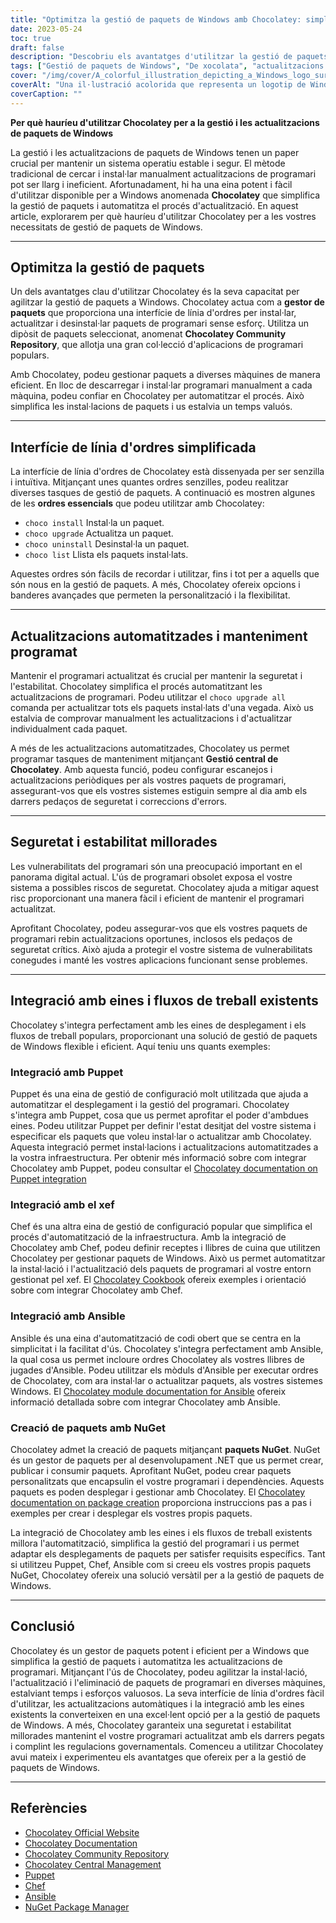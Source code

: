 ```yaml
---
title: "Optimitza la gestió de paquets de Windows amb Chocolatey: simplifica les actualitzacions i millora la seguretat"
date: 2023-05-24
toc: true
draft: false
description: "Descobriu els avantatges d'utilitzar la gestió de paquets de Chocolatey per a Windows: automatitzeu les actualitzacions, estalvieu temps i garanteix la seguretat del sistema."
tags: ["Gestió de paquets de Windows", "De xocolata", "actualitzacions de programari", "gestor de paquets", "interfície de línia d'ordres", "actualitzacions automatitzades", "manteniment programat", "seguretat", "estabilitat", "integració", "regulacions governamentals", "compliment", "Titella", "xef", "Ansible", "Paquets NuGet", "DoD STIG", "racionalitzar la gestió de paquets", "vulnerabilitats del programari", "eines de desplegament", "Actualitzacions de Windows", "Actualitzacions de paquets de Windows", "Gestió de programari de Windows", "Gestor de paquets de Windows", "eina de gestió de paquets", "actualitzacions automatitzades de paquets", "Actualitzacions de seguretat de Windows", "instal·lació del paquet de programari", "Desplegament de programari de Windows", "sistema de gestió de paquets", "Repositori de programari de Windows", "memòria cau del programari de Windows"]
cover: "/img/cover/A_colorful_illustration_depicting_a_Windows_logo_surrounded.png"
coverAlt: "Una il·lustració acolorida que representa un logotip de Windows envoltat de diverses icones de programari que representen la gestió i les actualitzacions de paquets simplificades."
coverCaption: ""
---
```


**Per què hauríeu d'utilitzar Chocolatey per a la gestió i les actualitzacions de paquets de Windows**

La gestió i les actualitzacions de paquets de Windows tenen un paper crucial per mantenir un sistema operatiu estable i segur. El mètode tradicional de cercar i instal·lar manualment actualitzacions de programari pot ser llarg i ineficient. Afortunadament, hi ha una eina potent i fàcil d'utilitzar disponible per a Windows anomenada **Chocolatey** que simplifica la gestió de paquets i automatitza el procés d'actualització. En aquest article, explorarem per què hauríeu d'utilitzar Chocolatey per a les vostres necessitats de gestió de paquets de Windows.

______

## Optimitza la gestió de paquets

Un dels avantatges clau d'utilitzar Chocolatey és la seva capacitat per agilitzar la gestió de paquets a Windows. Chocolatey actua com a **gestor de paquets** que proporciona una interfície de línia d'ordres per instal·lar, actualitzar i desinstal·lar paquets de programari sense esforç. Utilitza un dipòsit de paquets seleccionat, anomenat **Chocolatey Community Repository**, que allotja una gran col·lecció d'aplicacions de programari populars.

Amb Chocolatey, podeu gestionar paquets a diverses màquines de manera eficient. En lloc de descarregar i instal·lar programari manualment a cada màquina, podeu confiar en Chocolatey per automatitzar el procés. Això simplifica les instal·lacions de paquets i us estalvia un temps valuós.

______

## Interfície de línia d'ordres simplificada

La interfície de línia d'ordres de Chocolatey està dissenyada per ser senzilla i intuïtiva. Mitjançant unes quantes ordres senzilles, podeu realitzar diverses tasques de gestió de paquets. A continuació es mostren algunes de les **ordres essencials** que podeu utilitzar amb Chocolatey:

- `choco install` Instal·la un paquet.
- `choco upgrade` Actualitza un paquet.
- `choco uninstall` Desinstal·la un paquet.
- `choco list` Llista els paquets instal·lats.

Aquestes ordres són fàcils de recordar i utilitzar, fins i tot per a aquells que són nous en la gestió de paquets. A més, Chocolatey ofereix opcions i banderes avançades que permeten la personalització i la flexibilitat.

______

## Actualitzacions automatitzades i manteniment programat

Mantenir el programari actualitzat és crucial per mantenir la seguretat i l'estabilitat. Chocolatey simplifica el procés automatitzant les actualitzacions de programari. Podeu utilitzar el `choco upgrade all` comanda per actualitzar tots els paquets instal·lats d'una vegada. Això us estalvia de comprovar manualment les actualitzacions i d'actualitzar individualment cada paquet.

A més de les actualitzacions automatitzades, Chocolatey us permet programar tasques de manteniment mitjançant **Gestió central de Chocolatey**. Amb aquesta funció, podeu configurar escanejos i actualitzacions periòdiques per als vostres paquets de programari, assegurant-vos que els vostres sistemes estiguin sempre al dia amb els darrers pedaços de seguretat i correccions d'errors.

______

## Seguretat i estabilitat millorades

Les vulnerabilitats del programari són una preocupació important en el panorama digital actual. L'ús de programari obsolet exposa el vostre sistema a possibles riscos de seguretat. Chocolatey ajuda a mitigar aquest risc proporcionant una manera fàcil i eficient de mantenir el programari actualitzat.

Aprofitant Chocolatey, podeu assegurar-vos que els vostres paquets de programari rebin actualitzacions oportunes, inclosos els pedaços de seguretat crítics. Això ajuda a protegir el vostre sistema de vulnerabilitats conegudes i manté les vostres aplicacions funcionant sense problemes.

______

## Integració amb eines i fluxos de treball existents

Chocolatey s'integra perfectament amb les eines de desplegament i els fluxos de treball populars, proporcionant una solució de gestió de paquets de Windows flexible i eficient. Aquí teniu uns quants exemples:

### Integració amb Puppet

Puppet és una eina de gestió de configuració molt utilitzada que ajuda a automatitzar el desplegament i la gestió del programari. Chocolatey s'integra amb Puppet, cosa que us permet aprofitar el poder d'ambdues eines. Podeu utilitzar Puppet per definir l'estat desitjat del vostre sistema i especificar els paquets que voleu instal·lar o actualitzar amb Chocolatey. Aquesta integració permet instal·lacions i actualitzacions automatitzades a la vostra infraestructura. Per obtenir més informació sobre com integrar Chocolatey amb Puppet, podeu consultar el [Chocolatey documentation on Puppet integration](https://docs.chocolatey.org/en-us/features/integrations#puppet)

### Integració amb el xef

Chef és una altra eina de gestió de configuració popular que simplifica el procés d'automatització de la infraestructura. Amb la integració de Chocolatey amb Chef, podeu definir receptes i llibres de cuina que utilitzen Chocolatey per gestionar paquets de Windows. Això us permet automatitzar la instal·lació i l'actualització dels paquets de programari al vostre entorn gestionat pel xef. El [Chocolatey Cookbook](https://github.com/chocolatey/chocolatey-cookbook) ofereix exemples i orientació sobre com integrar Chocolatey amb Chef.

### Integració amb Ansible

Ansible és una eina d'automatització de codi obert que se centra en la simplicitat i la facilitat d'ús. Chocolatey s'integra perfectament amb Ansible, la qual cosa us permet incloure ordres Chocolatey als vostres llibres de jugades d'Ansible. Podeu utilitzar els mòduls d'Ansible per executar ordres de Chocolatey, com ara instal·lar o actualitzar paquets, als vostres sistemes Windows. El [Chocolatey module documentation for Ansible](https://docs.ansible.com/ansible/latest/collections/chocolatey/chocolatey/index.html) ofereix informació detallada sobre com integrar Chocolatey amb Ansible.

### Creació de paquets amb NuGet

Chocolatey admet la creació de paquets mitjançant **paquets NuGet**. NuGet és un gestor de paquets per al desenvolupament .NET que us permet crear, publicar i consumir paquets. Aprofitant NuGet, podeu crear paquets personalitzats que encapsulin el vostre programari i dependències. Aquests paquets es poden desplegar i gestionar amb Chocolatey. El [Chocolatey documentation on package creation](https://docs.chocolatey.org/en-us/create/create-packages) proporciona instruccions pas a pas i exemples per crear i desplegar els vostres propis paquets.

La integració de Chocolatey amb les eines i els fluxos de treball existents millora l'automatització, simplifica la gestió del programari i us permet adaptar els desplegaments de paquets per satisfer requisits específics. Tant si utilitzeu Puppet, Chef, Ansible com si creeu els vostres propis paquets NuGet, Chocolatey ofereix una solució versàtil per a la gestió de paquets de Windows.

______

## Conclusió

Chocolatey és un gestor de paquets potent i eficient per a Windows que simplifica la gestió de paquets i automatitza les actualitzacions de programari. Mitjançant l'ús de Chocolatey, podeu agilitzar la instal·lació, l'actualització i l'eliminació de paquets de programari en diverses màquines, estalviant temps i esforços valuosos. La seva interfície de línia d'ordres fàcil d'utilitzar, les actualitzacions automàtiques i la integració amb les eines existents la converteixen en una excel·lent opció per a la gestió de paquets de Windows. A més, Chocolatey garanteix una seguretat i estabilitat millorades mantenint el vostre programari actualitzat amb els darrers pegats i complint les regulacions governamentals. Comenceu a utilitzar Chocolatey avui mateix i experimenteu els avantatges que ofereix per a la gestió de paquets de Windows.

______

## Referències

- [Chocolatey Official Website](https://chocolatey.org/)
- [Chocolatey Documentation](https://docs.chocolatey.org/)
- [Chocolatey Community Repository](https://community.chocolatey.org/packages)
- [Chocolatey Central Management](https://chocolatey.org/central-management)
- [Puppet](https://puppet.com/)
- [Chef](https://www.chef.io/)
- [Ansible](https://www.ansible.com/)
- [NuGet Package Manager](https://www.nuget.org/)
